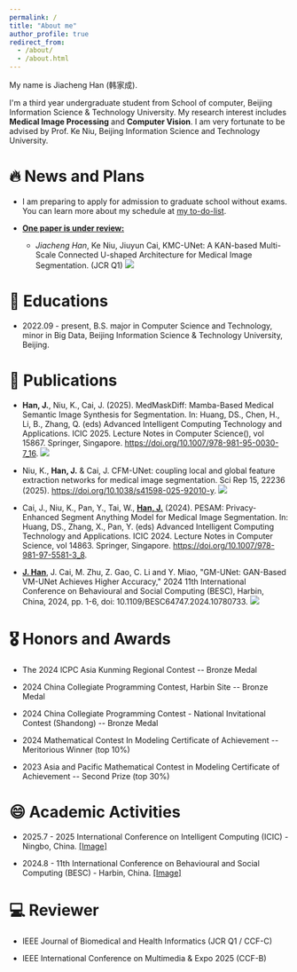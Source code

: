 ```yaml
---
permalink: /
title: "About me"
author_profile: true
redirect_from: 
  - /about/
  - /about.html
---
```

My name is Jiacheng Han (韩家成).

I'm a third year undergraduate student from School of computer, Beijing Information Science & Technology University. My research interest includes **Medical Image Processing** and **Computer Vision**. I am very fortunate to be advised by Prof. Ke Niu, Beijing Information Science and Technology University.

# 🔥 News and Plans
- I am preparing to apply for admission to graduate school without exams. You can learn more about my schedule at [my to-do-list](https://jiacheng-han.github.io/posts/2025/01/BAOYAN/).

- **<u>One paper is under review:</u>**
  - *Jiacheng Han*, Ke Niu, Jiuyun Cai, KMC-UNet: A KAN-based Multi-Scale Connected U-shaped Architecture for Medical Image Segmentation. (JCR Q1) [![](https://img.shields.io/github/stars/mrjunjieli/DMC_AEC?style=social&label=Code+Stars)](https://github.com/Jiacheng-Han/KMC-UNet)
    
# 📖 Educations
- 2022.09 - present, B.S. major in Computer Science and Technology, minor in Big Data, Beijing Information Science & Technology University, Beijing.

# 📝 Publications
- **Han, J.**, Niu, K., Cai, J. (2025). MedMaskDiff: Mamba-Based Medical Semantic Image Synthesis for Segmentation. In: Huang, DS., Chen, H., Li, B., Zhang, Q. (eds) Advanced Intelligent Computing Technology and Applications. ICIC 2025. Lecture Notes in Computer Science(), vol 15867. Springer, Singapore. https://doi.org/10.1007/978-981-95-0030-7_16. [![](https://img.shields.io/github/stars/mrjunjieli/DMC_AEC?style=social&label=Code+Stars)](https://github.com/Jiacheng-Han/MedMaskDiff)

- Niu, K., **Han, J.** & Cai, J. CFM-UNet: coupling local and global feature extraction networks for medical image segmentation. Sci Rep 15, 22236 (2025). https://doi.org/10.1038/s41598-025-92010-y. [![](https://img.shields.io/github/stars/mrjunjieli/DMC_AEC?style=social&label=Code+Stars)](https://github.com/Jiacheng-Han/CFM-UNet)

- Cai, J., Niu, K., Pan, Y., Tai, W., **<u>Han, J.</u>** (2024). PESAM: Privacy-Enhanced Segment Anything Model for Medical Image Segmentation. In: Huang, DS., Zhang, X., Pan, Y. (eds) Advanced Intelligent Computing Technology and Applications. ICIC 2024. Lecture Notes in Computer Science, vol 14863. Springer, Singapore. https://doi.org/10.1007/978-981-97-5581-3_8.

- **<u>J. Han</u>**, J. Cai, M. Zhu, Z. Gao, C. Li and Y. Miao, "GM-UNet: GAN-Based VM-UNet Achieves Higher Accuracy," 2024 11th International Conference on Behavioural and Social Computing (BESC), Harbin, China, 2024, pp. 1-6, doi: 10.1109/BESC64747.2024.10780733. [![](https://img.shields.io/github/stars/mrjunjieli/DMC_AEC?style=social&label=Code+Stars)](https://github.com/Jiacheng-Han/GM-UNet)

# 🎖 Honors and Awards
- The 2024 lCPC Asia Kunming Regional Contest -- Bronze Medal

- 2024 China Collegiate Programming Contest, Harbin Site -- Bronze Medal

- 2024 China Collegiate Programming Contest - National Invitational Contest (Shandong) -- Bronze Medal

- 2024 Mathematical Contest In Modeling Certificate of Achievement -- Meritorious Winner (top 10%)

- 2023 Asia and Pacific Mathematical Contest in Modeling Certificate of Achievement -- Second Prize (top 30%)

# 😄 Academic Activities
- 2025.7 - 2025 International Conference on Intelligent Computing (ICIC) - Ningbo, China. [[Image]](../images/ICIC2025.png)

- 2024.8 - 11th International Conference on Behavioural and Social Computing (BESC) - Harbin, China. [[Image]](../images/BESC2024.jpg)

# 💻 Reviewer 
- IEEE Journal of Biomedical and Health Informatics (JCR Q1 / CCF-C)

- IEEE International Conference on Multimedia & Expo 2025 (CCF-B)
